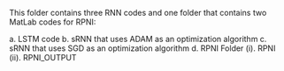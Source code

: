 This folder contains three RNN codes and one folder that contains two MatLab codes for RPNI:

a. LSTM code
b. sRNN that uses ADAM as an optimization algorithm
c. sRNN that uses SGD as an optimization algorithm
d. RPNI Folder
  (i). RPNI
  (ii). RPNI_OUTPUT
